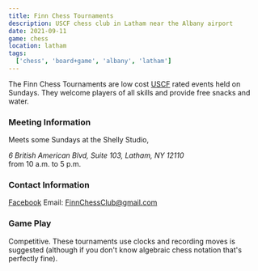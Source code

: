 ```yaml
---
title: Finn Chess Tournaments
description: USCF chess club in Latham near the Albany airport
date: 2021-09-11
game: chess
location: latham
tags:
  ['chess', 'board+game', 'albany', 'latham']
---
```


The Finn Chess Tournaments are low cost [USCF](https://new.uschess.org/) rated events held on Sundays. They welcome players of all skills and provide free snacks and water. 

### Meeting Information

Meets some Sundays at the Shelly Studio, <address>6 British American Blvd, Suite 103, Latham, NY 12110</address> from 10 a.m. to 5 p.m.

### Contact Information
[Facebook](https://www.facebook.com/groups/FinnChessClub/)
Email: [FinnChessClub@gmail.com](mailto:FinnChessClub@gmail.com)

### Game Play

Competitive. These tournaments use clocks and recording moves is suggested (although if you don't know algebraic chess notation that's perfectly fine).